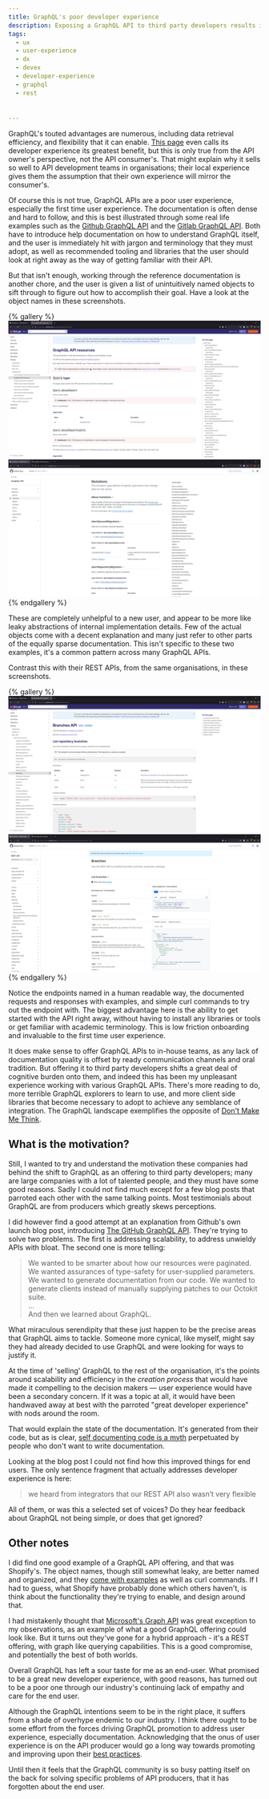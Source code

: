 ```yaml
---
title: GraphQL's poor developer experience
description: Exposing a GraphQL API to third party developers results in a poor experience, but not for the API owners.
tags:
  - ux
  - user-experience
  - dx
  - devex
  - developer-experience
  - graphql
  - rest


---
```


GraphQL's touted advantages are numerous, including data retrieval efficiency, and flexibility that it can enable. [This page](https://www.apollographql.com/docs/intro/benefits/) even calls its developer experience its greatest benefit, but this is only true from the API owner's perspective, not the API consumer's. That might explain why it sells so well to API development teams in organisations; their local experience gives them the assumption that their own experience will mirror the consumer's.

Of course this is not true, GraphQL APIs are a poor user experience, especially the first time user experience. The documentation is often dense and hard to follow, and this is best illustrated through some real life examples such as the [Github GraphQL API](https://docs.github.com/en/graphql) and the [Gitlab GraphQL API](https://docs.gitlab.com/ee/api/graphql/). Both have to introduce help documentation on how to understand GraphQL itself, and the user is immediately hit with jargon and terminology that they must adopt, as well as recommended tooling and libraries that the user should look at right away as the way of getting familiar with their API. 

But that isn't enough, working through the reference documentation is another chore, and the user is given a list of unintuitively named objects to sift through to figure out how to accomplish their goal. Have a look at the object names in these screenshots.

{% gallery %}
![Gitlab](/assets/images/graphql-poor-developer-experience/001.png)
![Github](/assets/images/graphql-poor-developer-experience/002.png)
{% endgallery %}

These are completely unhelpful to a new user, and appear to be more like leaky abstractions of internal implementation details. Few of the actual objects come with a decent explanation and many just refer to other parts of the equally sparse documentation. This isn't specific to these two examples, it's a common pattern across many GraphQL APIs.

Contrast this with their REST APIs, from the same organisations, in these screenshots. 

{% gallery %}
![Gitlab](/assets/images/graphql-poor-developer-experience/003.png)
![Github](/assets/images/graphql-poor-developer-experience/004.png)
{% endgallery %}

Notice the endpoints named in a human readable way, the documented requests and responses with examples, and simple curl commands to try out the endpoint with. The biggest advantage here is the ability to get started with the API right away, without having to install any libraries or tools or get familiar with academic terminology. This is low friction onboarding and invaluable to the first time user experience. 

It does make sense to offer GraphQL APIs to in-house teams, as any lack of documentation quality is offset by ready communication channels and oral tradition. But offering it to third party developers shifts a great deal of cognitive burden onto them, and indeed this has been my unpleasant experience working with various GraphQL APIs. There's more reading to do, more terrible GraphQL explorers to learn to use, and more client side libraries that become necessary to adopt to achieve any semblance of integration. The GraphQL landscape exemplifies the opposite of [Don't Make Me Think](https://en.wikipedia.org/wiki/Don%27t_Make_Me_Think).


## What is the motivation?

Still, I wanted to try and understand the motivation these companies had behind the shift to GraphQL as an offering to third party developers; many are large companies with a lot of talented people, and they must have some good reasons. Sadly I could not find much except for a few blog posts that parroted each other with the same talking points. Most testimonials about GraphQL are from producers which greatly skews perceptions.  

I did however find a good attempt at an explanation from Github's own launch blog post, introducing [The GitHub GraphQL API](https://github.blog/2016-09-14-the-github-graphql-api/). They're trying to solve two problems. The first is addressing scalability, to address unwieldy APIs with bloat. The second one is more telling:

>  We wanted to be smarter about how our resources were paginated. We wanted assurances of type-safety for user-supplied parameters. We wanted to generate documentation from our code. We wanted to generate clients instead of manually supplying patches to our Octokit suite.  
> ...  
> And then we learned about GraphQL.

What miraculous serendipity that these just happen to be the precise areas that GraphQL aims to tackle. Someone more cynical, like myself, might say they had already decided to use GraphQL and were looking for ways to justify it. 

At the time of 'selling' GraphQL to the rest of the organisation, it's the points around scalability and efficiency in the *creation process* that would have made it compelling to the decision makers — user experience would have been a secondary concern. If it was a topic at all, it would have been handwaved away at best with the parroted "great developer experience" with nods around the room. 

That would explain the state of the documentation. It's generated from their code, but as is clear, [self documenting code is a myth](https://www.ericholscher.com/blog/2017/jan/27/code-is-self-documenting/) perpetuated by people who don't want to write documentation. 


Looking at the blog post I could not find how this improved things for end users. The only sentence fragment that actually addresses developer experience is here:

> we heard from integrators that our REST API also wasn’t very flexible

All of them, or was this a selected set of voices? Do they hear feedback about GraphQL not being simple, or does that get ignored?

## Other notes

I did find one good example of a GraphQL API offering, and that was Shopify's. The object names, though still somewhat leaky, are better named and organized, and they [come with examples](https://shopify.dev/docs/api/admin-graphql/2023-10/queries/app) as well as curl commands. If I had to guess, what Shopify have probably done which others haven't, is think about the functionality they're trying to enable, and design around that. 

I had mistakenly thought that [Microsoft's Graph API](https://learn.microsoft.com/en-us/graph/overview) was great exception to my observations, as an example of what a good GraphQL offering could look like. But it turns out they've gone for a hybrid approach - it's a REST offering, with graph like querying capabilities. This is a good compromise, and potentially the best of both worlds.

Overall GraphQL has left a sour taste for me as an end-user. What promised to be a great new developer experience, with good reasons, has turned out to be a poor one through our industry's continuing lack of empathy and care for the end user. 

Although the GraphQL intentions seem to be in the right place, it suffers from a shade of overhype endemic to our industry. I think there ought to be some effort from the forces driving GraphQL promotion to address user experience, especially documentation. Acknowledging that the onus of user experience is on the API producer would go a long way towards promoting and improving upon their [best practices](https://graphql.org/learn/best-practices/). 

Until then it feels that the GraphQL community is so busy patting itself on the back for solving specific problems of API producers, that it has forgotten about the end user.
